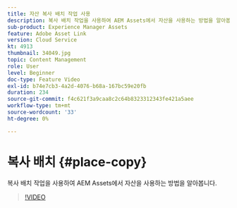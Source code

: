 ```yaml
---
title: 자산 복사 배치 작업 사용
description: 복사 배치 작업을 사용하여 AEM Assets에서 자산을 사용하는 방법을 알아봅니다.
sub-product: Experience Manager Assets
feature: Adobe Asset Link
version: Cloud Service
kt: 4913
thumbnail: 34049.jpg
topic: Content Management
role: User
level: Beginner
doc-type: Feature Video
exl-id: b74e7cb3-4a2d-4076-b68a-167bc59e20fb
duration: 234
source-git-commit: f4c621f3a9caa8c2c64b8323312343fe421a5aee
workflow-type: tm+mt
source-wordcount: '33'
ht-degree: 0%

---
```


# 복사 배치 {#place-copy}

복사 배치 작업을 사용하여 AEM Assets에서 자산을 사용하는 방법을 알아봅니다.

>[!VIDEO](https://video.tv.adobe.com/v/34049?quality=12&learn=on)
